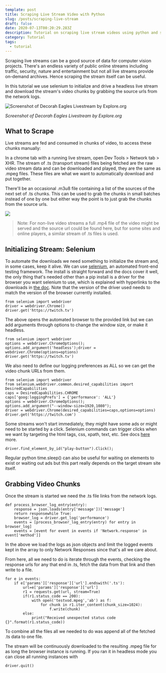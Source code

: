 ```yaml
---
template: post
title: Scraping Live Stream Video with Python
slug: /posts/scraping-live-stream
draft: false
date: 2020-07-13T00:20:29.283Z
description: Tutorial on scraping live stream videos using python and serenium
category: Tutorial
tags:
  - tutorial
---
```

Scraping live streams can be a good source of data for computer vision projects. There's an endless variety of public online streams including traffic, security, nature and entertainment but not all live streams provide on-demand archives. Hence scraping the stream itself can be useful.

In this tutorial we use selenium to initialize and drive a headless live stream and download the stream's video chunks by grabbing the source urls from the network logs.

![](/media/eagle_livestream.JPG "Screenshot of Decorah Eagles Livestream by Explore.org")

_Screenshot of Decorah Eagles Livestream by Explore.org_

## What to Scrape

Live streams are fed and consumed in chunks of video, to access these chunks manually:

In a chrome tab with a running live stream, open Dev Tools > Network tab > XHR. The stream of .ts (transport stream) files being fetched are the raw video stream data and can be downloaded and played, they are the same as .mpeg files. These files are what we want to automatically download and put together.

There'll be an occasional .m3u8 file containing a list of the sources of the next set of .ts chunks. This can be used to grab the chunks in small batches instead of one by one but either way the point is to just grab the chunks from the source urls.

![](/media/devtoolstsscreenshot.jpg)

> Note: For non-live video streams a full .mp4 file of the video might be served and the source url could be found here, but for some sites and online players, a similar stream of .ts files is used.

## Initializing Stream: Selenium

To automate the downloads we need something to initialize the stream and, in some cases, keep it alive. We can use [selenium](https://selenium-python.readthedocs.io/), an automated front-end testing framework. The install is straight forward and the docs cover it well, the only thing that's needed other than a pip install is a driver for the browser you want selenium to use, which is explained with hyperlinks to the downloads in [the doc](https://selenium-python.readthedocs.io/installation.html#drivers). Note that the version of the driver used needs to match the version of the browser currently installed.

```
from selenium import webdriver
driver = webdriver.Chrome()
driver.get('https://twitch.tv')
```

The above opens the automated browser to the provided link but we can add arguments through options to change the window size, or make it headless.

```
from selenium import webdriver
options = webdriver.ChromeOptions();
options.add_argument('headless');driver = webdriver.Chrome(options=options)
driver.get('https://twitch.tv')
```

We also need to define our logging preferences as ALL so we can get the video chunk URLs from them.

```
from selenium import webdriver
from selenium.webdriver.common.desired_capabilities import DesiredCapabilities
caps = DesiredCapabilities.CHROME
caps['goog:loggingPrefs'] = {'performance': 'ALL'}
options = webdriver.ChromeOptions();
options.add_argument("--window-size=1920,1080");
driver = webdriver.Chrome(desired_capabilities=caps,options=options)
driver.get('https://twitch.com')
```

Some streams won't start immediately, they might have some ads or might need to be started by a click. Selenium commands can trigger clicks when we want by targeting the html tags, css, xpath, text, etc. See docs [here](https://selenium-python.readthedocs.io/locating-elements.html)  more.

```
driver.find_element_by_id("play-button").Click();
```

Regular python time.sleep() can also be useful for waiting on elements to exist or waiting out ads but this part really depends on the target stream site itself.

## Grabbing Video Chunks

Once the stream is started we need the .ts file links from the network logs.

```
def process_browser_log_entry(entry):
    response = json.loads(entry['message'])['message']
    return responsewhile True:
    browser_log = driver.get_log('performance') 
    events = [process_browser_log_entry(entry) for entry in browser_log]
    events = [event for event in events if 'Network.response' in event['method']]
```

In the above we load the logs as json objects and limit the logged events kept in the array to only Network Responses since that's all we care about.

From here, all we need to do is  iterate through the events, checking the response urls for any that end in .ts, fetch the data from that link and then write to a file.

```
for e in events:
    if e['params']['response']['url'].endswith('.ts'):
        url=e['params']['response']['url']
        r1 = requests.get(url, stream=True)
        if(r1.status_code == 200):
            with open('testvod.mpeg','ab') as f:
                for chunk in r1.iter_content(chunk_size=1024):
                    f.write(chunk)
        else:
            print("Received unexpected status code {}".format(r1.status_code)) 
```

To combine all the files all we needed to do was append all of the fetched .ts data to one file.

The stream will be continuously downloaded to the resulting .mpeg file for as long the browser instance is running. If you ran it in headless mode you can close all running instances with 

```
driver.quit()
```
